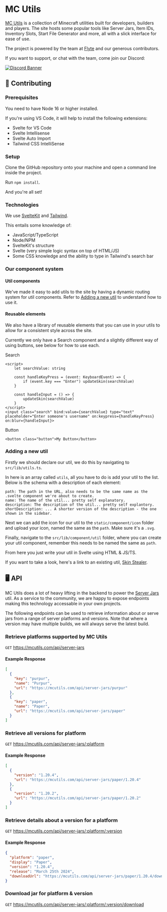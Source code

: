 # MC Utils
[MC Utils](https://mcutils.com) is a collection of Minecraft utilities built for developers, builders and players. The site hosts some popular tools like Server Jars, Item IDs, Inventory Slots, Start File Generator and more, all with a slick interface for ease of use.

The project is powered by the team at [Flyte](https://flyte.gg/) and our generous contributors.

If you want to support, or chat with the team, come join our Discord:

[![Discord Banner](https://discordapp.com/api/guilds/835561528299880518/widget.png?style=banner2)](https://discord.gg/flyte)


## 📝 Contributing

### Prerequisites

You need to have Node 16 or higher installed.

If you're using VS Code, it will help to install the following extensions:
- Svelte for VS Code
- Svelte Intellisense
- Svelte Auto Import
- Tailwind CSS IntelliSense

### Setup

Clone the GitHub repository onto your machine and open a command line inside the project.

Run `npm install`.

And you're all set!

### Technologies

We use [SvelteKit](https://kit.svelte.dev/) and [Tailwind](https://tailwindcss.com/).

This entails some knowledge of:
- JavaScript/TypeScript
- Node/NPM
- SvelteKit's structure
- Svelte (very simple logic syntax on top of HTML/JS)
- Some CSS knowledge and the ability to type in Tailwind's search bar

### Our component system

#### Util components

We've made it easy to add utils to the site by having a dynamic routing system for util components. Refer to [Adding a new util](#adding-a-new-util) to understand how to use it.

#### Reusable elements

We also have a library of reusable elements that you can use in your utils to allow for a consistent style across the site.

Currently we only have a Search component and a slightly different way of using buttons, see below for how to use each.

Search
```svelte
<script>
    let searchValue: string

    const handleKeyPress = (event: KeyboardEvent) => {
        if (event.key === "Enter") updateSkin(searchValue)
    }

    const handleInput = () => {
        updateSkin(searchValue)
    }
</script>
<input class="search" bind:value={searchValue} type="text" placeholder="Enter someone's username" on:keypress={handleKeyPress} on:blur={handleInput}>
```

Button
```svelte
<button class="button">My Button</button>
```

### Adding a new util

Firstly we should declare our util, we do this by navigating to `src/lib/utils.ts`.

In here is an array called `utils`, all you have to do is add your util to the list. Below is the schema with a description of each element:

```
path: The path in the URL, also needs to be the same name as the .svelte component we're about to create.
name: The name of the util... pretty self explanatory.
description: The description of the util... pretty self explantory.
shortDescription: ... A shorter version of the description - the one shown in the sidebar.
```

Next we can add the icon for our util to the `static/component/icon` folder and upload your icon, named the same as the `path`. Make sure it's a `.svg`.

Finally, navigate to the `src/lib/component/util` folder, where you can create your util component, remember this needs to be named the same as `path`.

From here you just write your util in Svelte using HTML & JS/TS.

If you want to take a look, here's a link to an existing util, [Skin Stealer](https://github.com/flytegg/mc-utils/blob/master/src/lib/component/util/skin-stealer.svelte).


## 🖥️ API

MC Utils does a lot of heavy lifting in the backend to power the [Server Jars](https://mcutils.com/server-jars) util. As a service to the community, we are happy to expose endpoints making this technology accessable in your own projects.

The following endpoints can be used to retrieve information about or serve jars from a range of server platforms and versions. Note that where a version may have multiple builds, we will always serve the latest build.

### Retrieve platforms supported by MC Utils
`GET` <https://mcutils.com/api/server-jars>

#### Example Response
```json
[
  {
    "key": "purpur",
    "name": "Purpur",
    "url": "https://mcutils.com/api/server-jars/purpur"
  },
  {
    "key": "paper",
    "name": "Paper",
    "url": "https://mcutils.com/api/server-jars/paper"
  }
]
```

### Retrieve all versions for platform
`GET` <https://mcutils.com/api/server-jars/:platform>

#### Example Response
```json
[
  {
    "version": "1.20.4",
    "url": "https://mcutils.com/api/server-jars/paper/1.20.4"
  },
  {
    "version": "1.20.2",
    "url": "https://mcutils.com/api/server-jars/paper/1.20.2"
  }
]
```

### Retrieve details about a version for a platform
`GET` <https://mcutils.com/api/server-jars/:platform/:version>

#### Example Response
```json
{
  "platform": "paper",
  "display": "Paper",
  "version": "1.20.4",
  "release": "March 25th 2024",
  "downloadUrl": "https://mcutils.com/api/server-jars/paper/1.20.4/download"
}
```

### Download jar for platform & version
`GET` <https://mcutils.com/api/server-jars/:platform/:version/download>
